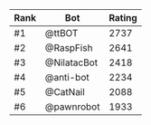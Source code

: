 Rank|Bot|Rating
---|---|---
#1|@ttBOT|2737
#2|@RaspFish|2641
#3|@NilatacBot|2418
#4|@anti-bot|2234
#5|@CatNail|2088
#6|@pawnrobot|1933
